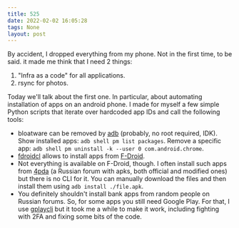 ```yaml
---
title: 525
date: 2022-02-02 16:05:28
tags: None
layout: post
---
```


By accident, I dropped everything from my phone. Not in the first time, to be said. it made me think that I need 2 things:
1. "Infra as a code" for all applications.
2. rsync for photos.

Today we'll talk about the first one. In particular, about automating installation of apps on an android phone. I made for myself a few simple Python scripts that iterate over hardcoded app IDs and call the following tools:

+ bloatware can be removed by [adb](https://developer.android.com/studio/command-line/adb) (probably, no root required, IDK). Show installed apps: `adb shell pm list packages`.  Remove a specific app: `adb shell pm uninstall -k --user 0 com.android.chrome`.
+ [fdroidcl](https://github.com/mvdan/fdroidcl) allows to install apps from [F-Droid](https://f-droid.org/).
+ Not everything is available on F-Droid, though. I often install such apps from [4pda](https://4pda.to/forum/index.php?showforum=212) (a Russian forum with apks, both official and modified ones) but there is no CLI for it. You can manually download the files and then install them using `adb install ./file.apk`.
+ You definitely shouldn't install bank apps from random people on Russian forums. So, for some apps you still need Google Play. For that, I use [gplaycli](https://github.com/matlink/gplaycli) but it took me a while to make it work, including fighting with 2FA and fixing some bits of the code.
